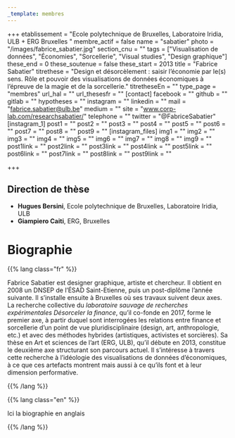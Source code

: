 ```yaml
---
_template: membres
---
```


+++
etablissement = "Ecole polytechnique de Bruxelles, Laboratoire Iridia, ULB + ERG Bruxelles "
membre_actif = false
name = "sabatier"
photo = "/images/fabrice_sabatier.jpg"
section_cnu = ""
tags = ["Visualisation de données", "Économies", "Sorcellerie", "Visual studies", "Design graphique"]
these_end = 0
these_soutenue = false
these_start = 2013
title = "Fabrice Sabatier"
titrethese = "Design et désorcèlement : saisir l’économie par le(s) sens. Rôle et pouvoir des visualisations de données économiques à l’épreuve de la magie et de la sorcellerie."
titretheseEn = ""
type_page = "membres"
url_hal = ""
url_thesesfr = ""
[contact]
facebook = ""
github = ""
gitlab = ""
hypotheses = ""
instagram = ""
linkedin = ""
mail = "fabrice.sabatier@ulb.be"
medium = ""
site = "www.corp-lab.com/researchsabatier/"
telephone = ""
twitter = "@FabriceSabatier"
[instagram_1]
post1 = ""
post2 = ""
post3 = ""
post4 = ""
post5 = ""
post6 = ""
post7 = ""
post8 = ""
post9 = ""
[instagram_files]
img1 = ""
img2 = ""
img3 = ""
img4 = ""
img5 = ""
img6 = ""
img7 = ""
img8 = ""
img9 = ""
post1link = ""
post2link = ""
post3link = ""
post4link = ""
post5link = ""
post6link = ""
post7link = ""
post8link = ""
post9link = ""

+++
<!-- Supprimer les parties non remplies (supprimer les blocks de lang s'il n'y a pas deux langues). Tu es libre d'ajouter ce que tu veux à cette partie -->

## Direction de thèse

* **Hugues Bersini**, Ecole polytechnique de Bruxelles, Laboratoire Iridia, ULB
* **Giampiero Caiti**, ERG, Bruxelles

# Biographie

{{% lang class="fr" %}}

Fabrice Sabatier est designer graphique, artiste et chercheur. Il obtient en 2008 un DNSEP de l’ÉSAD Saint-Etienne, puis un post-diplôme l’année suivante. Il s’installe ensuite à Bruxelles où ses travaux suivent deux axes. La recherche collective du _laboratoire sauvage de recherches expérimentales Désorceler la finance_, qu’il co-fonde en 2017, forme le premier axe, à partir duquel sont interrogées les relations entre finance et sorcellerie d’un point de vue pluridisciplinaire (design, art, anthropologie, etc.) et avec des méthodes hybrides (artistiques, activistes et sorcières). Sa thèse en Art et sciences de l’art (ERG, ULB), qu’il débute en 2013, constitue le deuxième axe structurant son parcours actuel. Il s’intéresse à travers cette recherche à l’idéologie des visualisations de données d’économiques, à ce que ces artefacts montrent mais aussi à ce qu’ils font et à leur dimension performative.

{{% /lang %}}

{{% lang class="en" %}}

Ici la biographie en anglais

{{% /lang %}}
